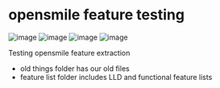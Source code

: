 # opensmile feature testing

![image](https://img.shields.io/badge/python-3.9-306998)
![image](https://img.shields.io/badge/openSMILE-v2.2.0-orange)
![image](https://img.shields.io/badge/plotly-v5.3.1-blue)
![image](https://img.shields.io/badge/sox-14--4--2-red)

Testing opensmile feature extraction

- old things folder has our old files<br/>
- feature list folder includes LLD and functional feature lists
